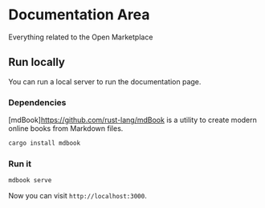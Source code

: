 # Documentation Area
Everything related to the Open Marketplace

## Run locally
You can run a local server to run the documentation page.

### Dependencies

[mdBook]https://github.com/rust-lang/mdBook is a utility to create modern online books from Markdown files.

```bash
cargo install mdbook
```

### Run it

```bash
mdbook serve
```

Now you can visit `http://localhost:3000`.
